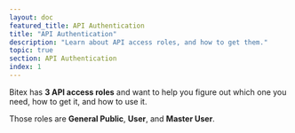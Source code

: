 ```yaml
---
layout: doc
featured_title: API Authentication
title: "API Authentication"
description: "Learn about API access roles, and how to get them."
topic: true
section: API Authentication
index: 1
---
```


Bitex has **3 API access roles** and want to help you figure out which one you need,
how to get it, and how to use it.

Those roles are **General Public**,
**User**, and **Master User**.
